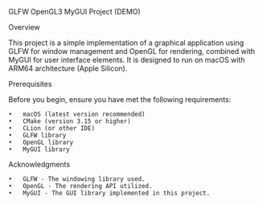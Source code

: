 GLFW OpenGL3 MyGUI Project (DEMO)

Overview

This project is a simple implementation of a graphical application using GLFW for window management and OpenGL for rendering, combined with MyGUI for user interface elements. It is designed to run on macOS with ARM64 architecture (Apple Silicon).

Prerequisites

Before you begin, ensure you have met the following requirements:

	•	macOS (latest version recommended)
	•	CMake (version 3.15 or higher)
	•	CLion (or other IDE)
	•	GLFW library
	•	OpenGL library
	•	MyGUI library

Acknowledgments

	•	GLFW - The windowing library used.
	•	OpenGL - The rendering API utilized.
	•	MyGUI - The GUI library implemented in this project.
